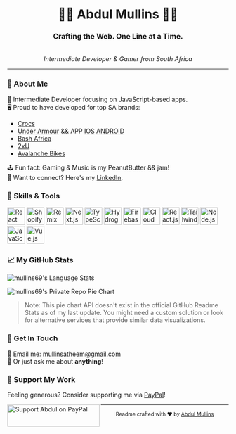 <h1 align="center">👨‍💻 Abdul Mullins 👨‍💻</h1>
<h3 align="center">Crafting the Web. One Line at a Time.</h3>
<div align="center">
<!--     <img src="path-to-your-avatar-or-image" alt="Abdul Mullins' Avatar" width="150"> -->
    <br>
    <em>Intermediate Developer & Gamer from South Africa</em>
</div>

---

### 🎯 About Me

👾 Intermediate Developer focusing on JavaScript-based apps.  
🖥️ Proud to have developed for top SA brands:  
   - [Crocs](https://crocssa.co.za/)
   - [Under Armour](https://underarmour.co.za) && APP [IOS](https://apps.apple.com/app/under-armour-sa/id6451363260) [ANDROID](https://play.google.com/store/apps/details?id=co.za.underarmour.app)
   - [Bash Africa](https://bashafrica.com)
   - [2xU](https://2xu.co.za/)
   - [Avalanche Bikes](https://avalanchebikes.co.za/)


🕹️ Fun fact: Gaming & Music is my PeanutButter && jam!  
💼 Want to connect? Here's my [LinkedIn](https://www.linkedin.com/in/abdul-atheem-mullins-4a0229222/).


### 🔧 Skills & Tools

<p align="left">
    <img src="https://raw.githubusercontent.com/tandpfun/skill-icons/main/svg/react-native.svg" alt="React Native" width="40" height="40" /> 
    <img src="https://raw.githubusercontent.com/tandpfun/skill-icons/main/svg/shopify-plus.svg" alt="Shopify Plus" width="40" height="40" /> 
    <img src="https://raw.githubusercontent.com/tandpfun/skill-icons/main/svg/remix.svg" alt="Remix" width="40" height="40" /> 
    <img src="https://raw.githubusercontent.com/tandpfun/skill-icons/main/svg/next-dot-js.svg" alt="Next.js" width="40" height="40" /> 
    <img src="https://raw.githubusercontent.com/tandpfun/skill-icons/main/svg/typescript.svg" alt="TypeScript" width="40" height="40" /> 
    <img src="https://raw.githubusercontent.com/tandpfun/skill-icons/main/svg/hydrogen.svg" alt="Hydrogen" width="40" height="40" /> 
    <img src="https://raw.githubusercontent.com/tandpfun/skill-icons/main/svg/firebase.svg" alt="Firebase" width="40" height="40" /> 
    <img src="https://raw.githubusercontent.com/tandpfun/skill-icons/main/svg/cloud-firestore.svg" alt="Cloud Firestore" width="40" height="40" /> 
    <img src="https://raw.githubusercontent.com/tandpfun/skill-icons/main/svg/react.svg" alt="React.js" width="40" height="40" /> 
    <img src="https://raw.githubusercontent.com/tandpfun/skill-icons/main/svg/tailwindcss.svg" alt="Tailwind CSS" width="40" height="40" /> 
    <img src="https://raw.githubusercontent.com/tandpfun/skill-icons/main/svg/node-dot-js.svg" alt="Node.js" width="40" height="40" /> 
    <img src="https://raw.githubusercontent.com/tandpfun/skill-icons/main/svg/javascript.svg" alt="JavaScript" width="40" height="40" /> 
    <img src="https://raw.githubusercontent.com/tandpfun/skill-icons/main/svg/vue-dot-js.svg" alt="Vue.js" width="40" height="40" /> 
</p>


### 📈 My GitHub Stats

<p>
<img align="center" src="https://github-readme-stats.vercel.app/api/top-langs?username=mullins69&show_icons=true&locale=en&layout=compact" alt="mullins69's Language Stats" />
</p>

<p>
<img align="center" src="https://github-readme-stats.vercel.app/api/pie-repo?username=mullins69" alt="mullins69's Private Repo Pie Chart" />
</p>

> Note: This pie chart API doesn't exist in the official GitHub Readme Stats as of my last update. You might need a custom solution or look for alternative services that provide similar data visualizations.

### 💌 Get In Touch

📧 Email me: [mullinsatheem@gmail.com](mailto:mullinsatheem@gmail.com)  
💬 Or just ask me about **anything**!

### 🤝 Support My Work

Feeling generous? Consider supporting me via [PayPal](https://paypal.me/abdulmullins)!

<p>
<a href="https://paypal.me/abdulmullins"><img align="left" src="http://www.logo-designer.co/wp-content/uploads/2014/05/PayPal-logo-design-Yves-Behar-Fuseproject.jpg" height="50" width="210" alt="Support Abdul on PayPal" /></a>
</p>

---

<div align="center">
    <sub>Readme crafted with ❤️ by <a href="https://github.com/mullins69">Abdul Mullins</a></sub>
</div>
